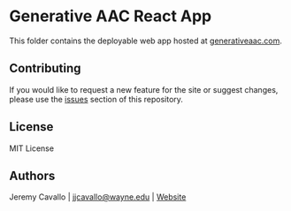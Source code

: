# Generative AAC React App

This folder contains the deployable web app hosted at [generativeaac.com](https://generativeaac.com).

## Contributing

If you would like to request a new feature for the site or suggest changes, please use the [issues](https://github.com/jjcavallo5/GenerativeAAC/issues) section of this repository.

## License

MIT License

## Authors

Jeremy Cavallo | jjcavallo@wayne.edu | [Website](jeremycavallo.com)
